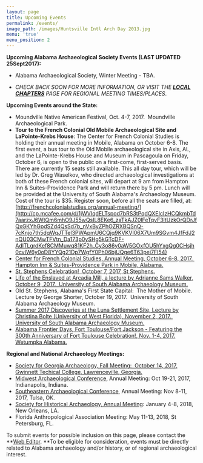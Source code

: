 ```yaml
---
layout: page
title: Upcoming Events
permalink: /events/
image_path: /images/Huntsville Intl Arch Day 2013.jpg
menu: 'true'
menu_position: 2
---
```



**Upcoming Alabama Archaeological Society Events (LAST UPDATED 25Sept2017):**

* Alabama Archaeological Society, Winter Meeting - TBA.&nbsp;

* *CHECK BACK SOON FOR MORE INFORMATION, OR VISIT THE [**LOCAL CHAPTERS**](https://alabamaarchaeology.org/local-chapters/) PAGE FOR REGIONAL MEETING TIMES/PLACES*.

**Upcoming Events around the State:**

* Moundville Native American Festival, Oct. 4-7, 2017.&nbsp; Moundville Archaeological Park.
* **Tour to the French Colonial Old Mobile Archaeological Site and LaPointe-Krebs House**: The Center for French Colonial Studies is holding their annual meeting in Mobile, Alabama on October 6-8. The first event, a bus tour to the Old Mobile archaeological site in Axis, AL, and the LaPointe-Krebs House and Museum in Pascagoula on Friday, October 6, is open to the public on a first-come, first-served basis. There are currently 15 seats still available. This all day tour, which will be led by Dr. Greg Waselkov, who directed archaeological investigations at both of these French colonial sites, will depart at 9 am from Hampton Inn & Suites-Providence Park and will return there by 5 pm. Lunch will be provided at the University of South Alabama's Archaeology Museum. Cost of the tour is $35. Register soon, before all the seats are filled, at:&nbsp; [http://frenchcolonialstudies.org/annual-meeting/](http://cp.mcafee.com/d/1jWVIqdELTspod7bRS3tPqdQXEIcIzHCQkmbTd7aarzxJ6WtQm6mhO9J55wQsIL8EKe6_zaTkAJZ0lFeTqvF3ltUzkOrQDrJfQxGKYhGpdSZd4QsSd7b_nVxByZPhOZRXBQSnQ-7cKnjo7th5dqWqJTTel3PWApmU6CQjq9KVKVI06X7Um9SGvm4JfFdJ2nQU03CMwTFVtn_Da173p0ySHg5kGTcDF-AdlTLgrdKef8CMMuwq81KF2h_Cy3o86y0aW5GOxfOU5hYxgQg0CHsjh0cvIW6y0oD8YYQg21Dp7WgfY0Ph06bjUQge6T63pei7FI54)
* [Center for French Colonial Studies, Annual Meeting, October 6-8, 2017.&nbsp; Hampton Inn & Suites-Providence Park in Mobile, Alabama.](http://frenchcolonialstudies.org/annual-meeting/)
* [St. Stephens Celebration!&nbsp; October 7, 2017, St Stephens.](http://www.alabama200.org/participate/events/st-stephens-celebration)
* [Life of the Enslaved at Arcadia Mill, a lecture by Adrianne Sams Walker, October 9, 2017.&nbsp; University of South Alabama Archaeology Museum.](http://www.usouthal.edu/org/archaeology/museum/events.html)
* Old St. Stephens, Alabama's First State Capital:&nbsp; The Mother of Mobile.&nbsp; Lecture by George Shorter, October 19, 2017.&nbsp; University of South Alabama Archaeology Museum.
* [Summer 2017 Discoveries at the Luna Settlement Site, Lecture by Christina Bolte (University of West Florida), November 2, 2017.&nbsp; University of South Alabama Archaeology Museum.](http://www.usouthal.edu/org/archaeology/museum/events.html)
* [Alabama Frontier Days, Fort Toulouse/Fort Jackson - Featuring the 300th Anniversary of Fort Toulouse Celebration!, Nov. 1-4, 2017. Wetumpka Alabama.](https://fttoulousejackson.org/)

**Regional and National Archaeology Meetings:**

* [Society for Georgia Archaeology, Fall Meeting:&nbsp; October 14, 2017, Gwinnett Techical College, Lawrenceville, Georgia.](http://thesga.org/)
* [Midwest Archaeological Conference](http://www.midwestarchaeology.org/2017-indianapolis-indiana), Annual Meeting: Oct 19-21, 2017, Indianapolis, Indiana.
* [Southeastern Archaeological Conference](http://www.southeasternarchaeology.org/annual-meeting/details/), Annual Meeting: Nov 8-11, 2017, Tulsa, OK.
* [Society for Historical Archaeology, Annual Meeting](https://sha.org/conferences/): January 4-8, 2018, New Orleans, LA.
* Florida Anthropological Association Meeting: May 11-13, 2018, St Petersburg, FL.

To submit events for possible inclusion on this page, please contact the **[Web Editor](javascript:void(location.href='mailto:'+String.fromCharCode(115,105,112,101,115,46,101,114,105,99,64,103,109,97,105,108,46,99,111,109))).&nbsp;**To be eligible for consideration, events must be directly related to Alabama archaeology and/or history, or of regional archaeological interest.